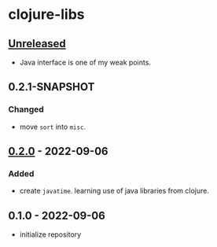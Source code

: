 # clojure-libs

## [Unreleased]
- Java interface is one of my weak points.

## 0.2.1-SNAPSHOT
### Changed
- move `sort` into `misc`.

## [0.2.0] - 2022-09-06
### Added
- create `javatime`. learning use of java libraries from clojure.

## 0.1.0 - 2022-09-06
- initialize repository

[Unreleased]:https://github.com/hkim0331/clojure-libs/compare/0.2.0...HEAD
[0.2.0]: https://github.com/hkim0331/clojure-libs/compare/0.1.0...0.2.0
[0.1.1]: https://github.com/hkim0331/clojure-libs/compare/0.1.0...0.1.1
